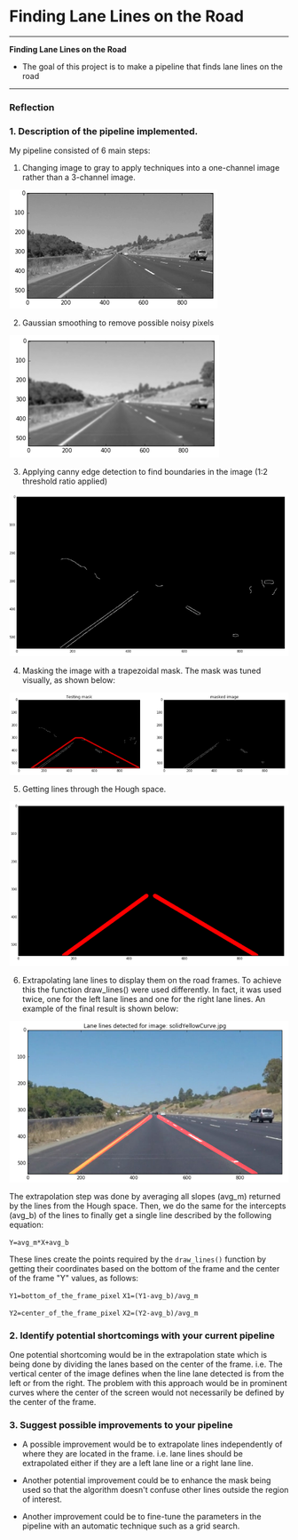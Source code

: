 # **Finding Lane Lines on the Road** 

---

**Finding Lane Lines on the Road**

* The goal of this project is to make a pipeline that finds lane lines on the road


[//]: # (Image References)

[image1]: ./test_images/init_image.PNG "Grayscale"
[image2]: ./test_images/gauss_image.PNG "Gauss_smooth"
[image3]: ./test_images/canny_detector.PNG "canny_detector"
[image4]: ./test_images/trapezoildal_mask.PNG "trapezoidal_mask"
[image5]: ./test_images/hough_lines_extrapolated.PNG "hough_lines"
[image6]: ./test_images/final_image.PNG "extrapolated_lines"

---

### Reflection

### 1. Description of the pipeline implemented.

My pipeline consisted of 6 main steps:

1. Changing image to gray to apply techniques into a one-channel image rather than a 3-channel image.

![alt text][image1]

2. Gaussian smoothing to remove possible noisy pixels

![alt text][image2]

3. Applying canny edge detection to find boundaries in the image (1:2 threshold ratio applied)

![alt text][image3]

4. Masking the image with a trapezoidal mask. The mask was tuned visually, as shown below:

![alt text][image4]

5. Getting lines through the Hough space.

![alt text][image5]

6. Extrapolating lane lines to display them on the road frames. To achieve this the function draw_lines() were used differently. In fact, it was used twice, one for the left lane lines and one for the right lane lines. An example of the final result is shown below:

![alt text][image6]

The extrapolation step was done by averaging all slopes (avg_m) returned by the lines from the Hough space. Then, we do the same for the intercepts (avg_b) of the lines to finally get a single line described by the following equation:

  ```Y=avg_m*X+avg_b``` 
  
These lines create the points required by the ```draw_lines()``` function by getting their coordinates based on the bottom of the frame and the center of the frame "Y" values, as follows:

  ```Y1=bottom_of_the_frame_pixel```
  ```X1=(Y1-avg_b)/avg_m```
  
  ```Y2=center_of_the_frame_pixel```
  ```X2=(Y2-avg_b)/avg_m```

### 2. Identify potential shortcomings with your current pipeline


One potential shortcoming would be in the extrapolation state which is being done by dividing the lanes based on the center of the frame. i.e. The vertical center of the image defines when the line lane detected is from the left or from the right. The problem with this approach would be in prominent curves where the center of the screen would not necessarily be defined by the center of the frame.


### 3. Suggest possible improvements to your pipeline

* A possible improvement would be to extrapolate lines independently of where they are located in the frame. i.e. lane lines should be extrapolated either if they are a left lane line or a right lane line.                             

* Another potential improvement could be to enhance the mask being used so that the algorithm doesn't confuse other lines outside the region of interest.

* Another improvement could be to fine-tune the parameters in the pipeline with an automatic technique such as a grid search.
